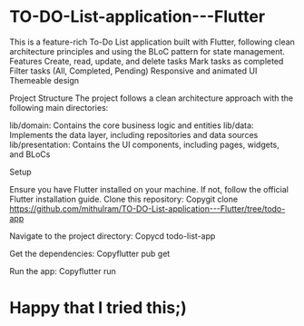 # TO-DO-List-application---Flutter
This is a feature-rich To-Do List application built with Flutter, following clean architecture principles and using the BLoC pattern for state management. Features
Create, read, update, and delete tasks
Mark tasks as completed
Filter tasks (All, Completed, Pending)
Responsive and animated UI
Themeable design

Project Structure
The project follows a clean architecture approach with the following main directories:

lib/domain: Contains the core business logic and entities
lib/data: Implements the data layer, including repositories and data sources
lib/presentation: Contains the UI components, including pages, widgets, and BLoCs

Setup

Ensure you have Flutter installed on your machine. If not, follow the official Flutter installation guide.
Clone this repository:
Copygit clone https://github.com/mithulram/TO-DO-List-application---Flutter/tree/todo-app

Navigate to the project directory:
Copycd todo-list-app

Get the dependencies:
Copyflutter pub get

Run the app:
Copyflutter run

# Happy that I tried this;)

